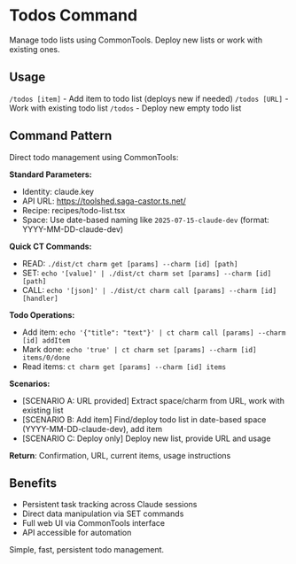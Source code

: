 # Todos Command

Manage todo lists using CommonTools. Deploy new lists or work with existing ones.

## Usage

`/todos [item]` - Add item to todo list (deploys new if needed)
`/todos [URL]` - Work with existing todo list
`/todos` - Deploy new empty todo list

## Command Pattern

Direct todo management using CommonTools:

**Standard Parameters:**
- Identity: claude.key
- API URL: https://toolshed.saga-castor.ts.net/
- Recipe: recipes/todo-list.tsx
- Space: Use date-based naming like `2025-07-15-claude-dev` (format: YYYY-MM-DD-claude-dev)

**Quick CT Commands:**
- READ: `./dist/ct charm get [params] --charm [id] [path]`
- SET: `echo '[value]' | ./dist/ct charm set [params] --charm [id] [path]`
- CALL: `echo '[json]' | ./dist/ct charm call [params] --charm [id] [handler]`

**Todo Operations:**
- Add item: `echo '{"title": "text"}' | ct charm call [params] --charm [id] addItem`
- Mark done: `echo 'true' | ct charm set [params] --charm [id] items/0/done`
- Read items: `ct charm get [params] --charm [id] items`

**Scenarios:**
- [SCENARIO A: URL provided] Extract space/charm from URL, work with existing list
- [SCENARIO B: Add item] Find/deploy todo list in date-based space (YYYY-MM-DD-claude-dev), add item
- [SCENARIO C: Deploy only] Deploy new list, provide URL and usage

**Return**: Confirmation, URL, current items, usage instructions

## Benefits

- Persistent task tracking across Claude sessions
- Direct data manipulation via SET commands
- Full web UI via CommonTools interface
- API accessible for automation

Simple, fast, persistent todo management.
